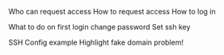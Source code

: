 Who can request access
How to request access
How to log in

What to do on first login
   change password
   Set ssh key

SSH Config example
Highlight fake domain problem!
